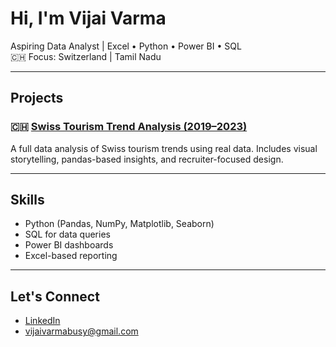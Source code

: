# Hi, I'm Vijai Varma

Aspiring Data Analyst | Excel • Python • Power BI • SQL  
🇨🇭 Focus: Switzerland | Tamil Nadu  

---

## Projects

### 🇨🇭 [Swiss Tourism Trend Analysis (2019–2023)](https://github.com/Vijaivarma/Swiss_Tourism_Trend_Analysis)
A full data analysis of Swiss tourism trends using real data. Includes visual storytelling, pandas-based insights, and recruiter-focused design.

---

## Skills

- Python (Pandas, NumPy, Matplotlib, Seaborn)
- SQL for data queries
- Power BI dashboards
- Excel-based reporting

---

## Let's Connect

- [LinkedIn](https://www.linkedin.com/in/vijaivarmadataanalyst)
- vijaivarmabusy@gmail.com
